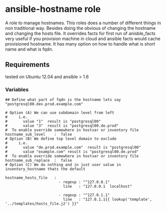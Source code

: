 ansible-hostname role
=====================

A role to manage hostnames. This roles does a number of different things in non traditional way. Besides doing the obvious of changing the hostname and changing the hosts file. It overrides facts for first run of anisble_facts very useful if you provision machine in cloud and ansible facts would cache provisioned hostname. It has many option on how to handle what is short name and what is fqdn.

Requirements
------------
tested on Ubuntu 12.04 and ansible > 1.6

### Variables
``` 
## Define what part of fqdn is the hostname lets say "postgresql00.dev.prod.example.com"

# Option (A) We can use subdomain level from left
#     i.e.
#       value "1"  result is "postgresql00"
#       value "3"  result is "postgresql00.de.prod"
#  To enable override somewhere in hostvar or inventory file
hostname_sub_level    :  false
# Option (B) We define top level domain to exclude
#     i.e.
#       value "de.prod.example.com"  result is "postgresql00"
#       value "example.com" result is "postgresql00.de.prod"
#  To enable override somewhere in hostvar or inventory file
hostname_sub_replace  :  false
# Option (C) We do nothing and in just user value in inventory_hostname thats the default

hostname_hosts_file   :
                        - regexp : "^127.0.0.1"
                          line   : "127.0.0.1  localhost"

                        - regexp : "^127.0.1.1"
                          line   : "127.0.1.1{{ lookup('template', '../templates/hosts_file.j2') }}"
```
